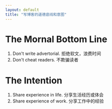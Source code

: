 ```yaml
---
layout: default
title: "写博客的道德底线和意图"
---
```


# The Mornal Bottom Line

1. Don't write advertorial. 拒绝软文，浪费时间
2. Don't cheat readers. 不欺骗读者

# The Intention

1. Share experience in life. 分享生活经历或体会
2. Share experience of work. 分享工作中的经验

